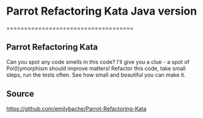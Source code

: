 # Parrot Refactoring Kata Java version
====================================

## Parrot Refactoring Kata

Can you spot any code smells in this code?
I'll give you a clue - a spot of Pol(l)ymorphism should improve matters!
Refactor this code, take small steps, run the tests often.
See how small and beautiful you can make it.

## Source
https://github.com/emilybache/Parrot-Refactoring-Kata